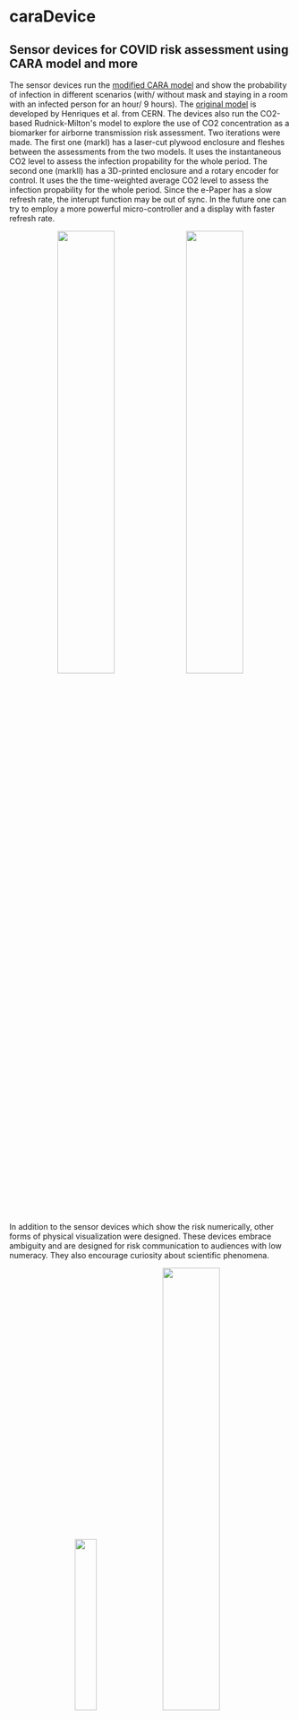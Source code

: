 # caraDevice
## Sensor devices for COVID risk assessment using CARA model and more

The sensor devices run the [modified CARA model](https://github.com/WingHongCASACE/cara) and show the probability of infection in different scenarios (with/ without mask and staying in a room with an infected person for an hour/ 9 hours). The [original model](https://github.com/CERN/cara) is developed by Henriques et al. from CERN. The devices also run the CO2-based Rudnick-Milton's model to explore the use of CO2 concentration as a biomarker for airborne transmission risk assessment. Two iterations were made. The first one (markI) has a laser-cut plywood enclosure and fleshes between the assessments from the two models. It uses the instantaneous CO2 level to assess the infection propability for the whole period. The second one (markII) has a 3D-printed enclosure and a rotary encoder for control. It uses the the time-weighted average CO2 level to assess the infection propability for the whole period. Since the e-Paper has a slow refresh rate, the interupt function may be out of sync. In the future one can try to employ a more powerful micro-controller and a display with faster refresh rate. 

<p align="center">
<img src="https://user-images.githubusercontent.com/91855312/185805320-0c475db9-7883-4422-851c-a52b9b4845c7.jpg" width=45%/>&nbsp<img src="https://user-images.githubusercontent.com/91855312/185805434-fa0171f4-1f8a-4b04-a264-8d3e99180c27.png" width=45%/>
</p>

In addition to the sensor devices which show the risk numerically, other forms of physical visualization were designed. These devices embrace ambiguity and are designed for risk communication to audiences with low numeracy. They also encourage curiosity about scientific phenomena.

<p align="center">
<img src="https://user-images.githubusercontent.com/91855312/185806254-2144f113-6708-496e-96a3-087adb87d09f.jpg" width=28%/>&nbsp<img src="https://user-images.githubusercontent.com/91855312/185806287-ef729bc5-797e-4f33-a3c1-0583e7c09284.jpg" width=45%/>
</p>
